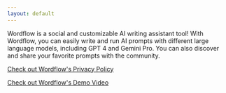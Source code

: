 ```yaml
---
layout: default
---
```


Wordflow is a social and customizable AI writing assistant tool! With Wordflow, you can easily write and run AI prompts with different large language models, including GPT 4 and Gemini Pro. You can also
discover and share your favorite prompts with the community.

[Check out Wordflow's Privacy Policy](./privacypolicy.html)

[Check out Wordflow's Demo Video](https://www.youtube.com/watch?v=k-X__z4wOP4)
